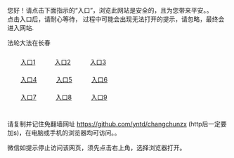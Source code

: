 您好！请点击下面指示的“入口”，浏览此网站是安全的，且为您带来平安。。 <br/>
点击入口后，请耐心等待， 过程中可能会出现无法打开的提示，请忽略，最终会进入网站. </br>

法轮大法在长春<br/>
<div style="padding:10px"><a style="margin:20px" target="_blank" href="https://d20u6isj2pv6nl.cloudfront.net/2Qpsp?tpyxbqlj" id="ccLink1" rel="nofollow">入口1</a> <a target="_blank" style="margin:20px" href="https://d1sgdfo4z5nmty.cloudfront.net/2Qpsp?otyrvs" id="ccLink2" rel="nofollow">入口2</a> <a style="margin:20px" target="_blank" href="https://d1ke4hwbf4pzn4.cloudfront.net/2Qpsp?klvpgg" id="ccLink3" rel="nofollow">入口3</a></div>

<div style="padding:10px" ><a style="margin:20px" target="_blank" href="https://d20u6isj2pv6nl.cloudfront.net/2Qpsp?tpyxbqlj" id="ccLink4" rel="nofollow">入口4</a> <a style="margin:20px" href="https://d1sgdfo4z5nmty.cloudfront.net/2Qpsp?otyrvs" target="_blank" id="ccLink5" rel="nofollow">入口5</a> <a style="margin:20px" href="https://d1ke4hwbf4pzn4.cloudfront.net/2Qpsp?klvpgg" target="_blank" id="ccLink6" rel="nofollow">入口6</a></div>

<div style="padding:10px"><a style="margin:20px" target="_blank" href="https://d20u6isj2pv6nl.cloudfront.net/2Qpsp?tpyxbqlj" id="ccLink7" rel="nofollow">入口7</a> <a style="margin:20px" href="https://d1sgdfo4z5nmty.cloudfront.net/2Qpsp?otyrvs" target="_blank" id="ccLink8" rel="nofollow">入口8</a> <a style="margin:20px" target="_blank" href="https://d1ke4hwbf4pzn4.cloudfront.net/2Qpsp?klvpgg" id="ccLink9" rel="nofollow">入口9</a></div>

<br/>



请复制并记住免翻墙网址 https://github.com/yntd/changchunzx (http后一定要加s)，在电脑或手机的浏览器均可访问。。<br/>

微信如提示停止访问该网页，须先点击右上角，选择浏览器打开。
